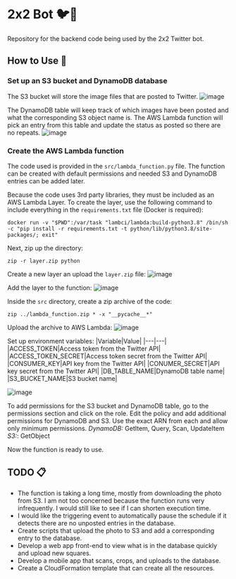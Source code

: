 # 2x2 Bot 🐦🤖
Repository for the backend code being used by the 2x2 Twitter bot.

## How to Use 🧩

### Set up an S3 bucket and DynamoDB database
The S3 bucket will store the image files that are posted to Twitter.
![image](https://user-images.githubusercontent.com/14267649/136667058-45db7e41-5089-488e-80c5-5924e0b1f20b.png)

The DynamoDB table will keep track of which images have been posted and what the corresponding S3 object name is.
The AWS Lambda function will pick an entry from this table and update the status as posted so there are no repeats.
![image](https://user-images.githubusercontent.com/14267649/136667132-10810edb-ad53-40c1-92a0-248acd1c986a.png)

### Create the AWS Lambda function
The code used is provided in the ```src/lambda_function.py``` file. The function can be created with default permissions and needed S3 and DynamoDB entries can be added later.

Because the code uses 3rd party libraries, they must be included as an AWS Lambda Layer. To create the layer, use the following command to include everything in the ```requirements.txt``` file (Docker is required):

```docker run -v "$PWD":/var/task "lambci/lambda:build-python3.8" /bin/sh -c "pip install -r requirements.txt -t python/lib/python3.8/site-packages/; exit"```

Next, zip up the directory:

```zip -r layer.zip python```

Create a new layer an upload the ```layer.zip``` file:
![image](https://user-images.githubusercontent.com/14267649/136667602-734349aa-64a5-4429-a10b-db52a4618ed7.png)

Add the layer to the function:
![image](https://user-images.githubusercontent.com/14267649/136667665-2c218578-1331-4145-b067-88937dc642ce.png)

Inside the ```src``` directory, create a zip archive of the code:

```zip ../lambda_function.zip * -x "__pycache__*"```

Upload the archive to AWS Lambda:
![image](https://user-images.githubusercontent.com/14267649/136667734-4cc3e9fe-fd03-4901-ae0e-d45e77413737.png)

Set up environment variables:
|Variable|Value|
|---|---|
|ACCESS_TOKEN|Access token from the Twitter API|
|ACCESS_TOKEN_SECRET|Access token secret from the Twitter API|
|CONSUMER_KEY|API key from the Twitter API|
|CONUMER_SECRET|API key secret from the Twitter API|
|DB_TABLE_NAME|DynamoDB table name|
|S3_BUCKET_NAME|S3 bucket name|

![image](https://user-images.githubusercontent.com/14267649/136667879-617eee4f-b68c-4f5c-bce0-251fdb7871fc.png)

To add permissions for the S3 bucket and DynamoDB table, go to the permissions section and click on the role. Edit the policy and add additional permissions for DynamoDB and S3. Use the exact ARN from each and allow only minimum permissions.
*DynamoDB:* GetItem, Query, Scan, UpdateItem
*S3:*: GetObject

Now the function is ready to use. 


## TODO 📋
* The function is taking a long time, mostly from downloading the photo from S3. I am not too concerned because the function runs very infrequently. I would still like to see if I can shorten execution time.
* I would like the triggering event to automatically pause the schedule if it detects there are no unposted entries in the database.
* Create scripts that upload the photo to S3 and add a corresponding entry to the database.
* Develop a web app front-end to view what is in the database quickly and upload new squares.
* Develop a mobile app that scans, crops, and uploads to the database.
* Create a CloudFormation template that can create all the resources.
